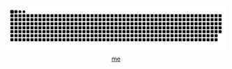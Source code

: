 <picture>
  <source media="(prefers-color-scheme: dark)" srcset="https://raw.githubusercontent.com/dwpeng/dwpeng/output/github-contribution-grid-snake-dark.svg">
  <source media="(prefers-color-scheme: light)" srcset="https://raw.githubusercontent.com/dwpeng/dwpeng/output/github-contribution-grid-snake.svg">
  <img alt="github contribution grid snake animation" src="https://raw.githubusercontent.com/dwpeng/dwpeng/output/github-contribution-grid-snake.svg">
</picture>


<br/>
<center><a href="https://dwpeng.com">me</a></center>
